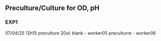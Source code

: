 ## **Preculture/Culture for OD, pH**
### **EXP1**
07/04/25 12h15 preculture 20ul: blank - worker05
                                preculturre - worker06

